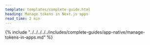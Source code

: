 ```yaml
---
template: templates/complete-guide.html
heading: Manage tokens in Next.js apps 
read_time: 2 min
---
```


{% include "../../../../../includes/complete-guides/app-native/manage-tokens-in-apps.md" %}
